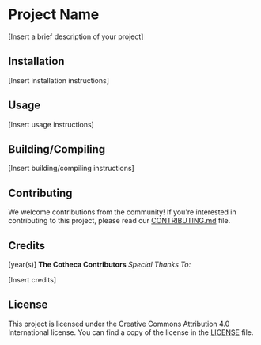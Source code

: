 # Project Name
[Insert a brief description of your project]

## Installation
[Insert installation instructions]

## Usage
[Insert usage instructions]

## Building/Compiling
[Insert building/compiling instructions]

## Contributing
We welcome contributions from the community! If you're interested in contributing to this project, please read our [CONTRIBUTING.md](./CONTRIBUTING.md) file.

## Credits

[year(s)] **The Cotheca Contributors**
*Special Thanks To:*

[Insert credits]

## License
This project is licensed under the Creative Commons Attribution 4.0 International license. You can find a copy of the license in the [LICENSE](./LICENSE) file.
